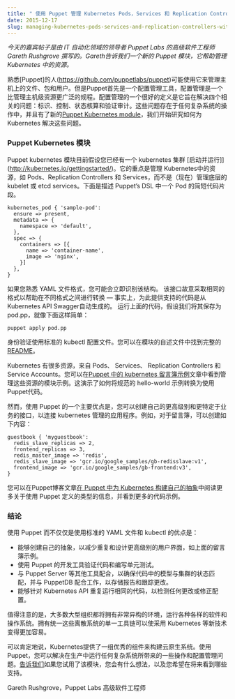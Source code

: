 ```yaml
---
title: " 使用 Puppet 管理 Kubernetes Pods，Services 和 Replication Controllers "
date: 2015-12-17
slug: managing-kubernetes-pods-services-and-replication-controllers-with-puppet
---
```


<!--
---
title: " Managing Kubernetes Pods, Services and Replication Controllers with Puppet "
date: 2015-12-17
slug: managing-kubernetes-pods-services-and-replication-controllers-with-puppet
url: /zh-cn/blog/2015/12/Managing-Kubernetes-Pods-Services-And-Replication-Controllers-With-Puppet
---
-->

<!--
_Today’s guest post is written by Gareth Rushgrove, Senior Software Engineer at Puppet Labs, a leader in IT automation. Gareth tells us about a new Puppet module that helps manage resources in Kubernetes.&nbsp;_

People familiar with [Puppet](https://github.com/puppetlabs/puppet)&nbsp;might have used it for managing files, packages and users on host computers. But Puppet is first and foremost a configuration management tool, and config management is a much broader discipline than just managing host-level resources. A good definition of configuration management is that it aims to solve four related problems: identification, control, status accounting and verification and audit. These problems exist in the operation of any complex system, and with the new [Puppet Kubernetes module](https://forge.puppetlabs.com/garethr/kubernetes)&nbsp;we’re starting to look at how we can solve those problems for Kubernetes.
-->

_今天的嘉宾帖子是由 IT 自动化领域的领导者 Puppet Labs 的高级软件工程师 Gareth Rushgrove 撰写的。Gareth告诉我们一个新的 Puppet 模块，它帮助管理 Kubernetes 中的资源。_

熟悉[Puppet]的人(https://github.com/puppetlabs/puppet)可能使用它来管理主机上的文件、包和用户。但是Puppet首先是一个配置管理工具，配置管理是一个比管理主机级资源更广泛的规程。配置管理的一个很好的定义是它旨在解决四个相关的问题：标识、控制、状态核算和验证审计。这些问题存在于任何复杂系统的操作中，并且有了新的[Puppet Kubernetes module](https://forge.puppetlabs.com/garethr/kubernetes)，我们开始研究如何为 Kubernetes 解决这些问题。

<!--
### The Puppet Kubernetes Module

The Puppet Kubernetes module currently assumes you already have a Kubernetes cluster [up and running](http://kubernetes.io/gettingstarted/).&nbsp;Its focus is on managing the resources in Kubernetes, like Pods, Replication Controllers and Services, not (yet) on managing the underlying kubelet or etcd services. Here’s a quick snippet of code describing a Pod in Puppet’s DSL.
-->

### Puppet Kubernetes 模块

Puppet kubernetes 模块目前假设您已经有一个 kubernetes 集群 [启动并运行]](http://kubernetes.io/gettingstarted/)。它的重点是管理 Kubernetes中的资源，如 Pods、Replication Controllers 和 Services，而不是（现在）管理底层的 kubelet 或 etcd services。下面是描述 Puppet’s DSL 中一个 Pod 的简短代码片段。

<!--
```
kubernetes_pod { 'sample-pod':
  ensure => present,
  metadata => {
    namespace => 'default',
  },
  spec => {
    containers => [{
      name => 'container-name',
      image => 'nginx',
    }]
  },
```
}
-->

```
kubernetes_pod { 'sample-pod':
  ensure => present,
  metadata => {
    namespace => 'default',
  },
  spec => {
    containers => [{
      name => 'container-name',
      image => 'nginx',
    }]
  },
}
```
<!--
If you’re familiar with the YAML file format, you’ll probably recognise the structure immediately. The interface is intentionally identical to aid conversion between different formats — in fact, the code powering this is autogenerated from the Kubernetes API Swagger definitions. Running the above code, assuming we save it as pod.pp, is as simple as:


```
puppet apply pod.pp
```
-->

如果您熟悉 YAML 文件格式，您可能会立即识别该结构。 该接口故意采取相同的格式以帮助在不同格式之间进行转换 — 事实上，为此提供支持的代码是从Kubernetes API Swagger自动生成的。 运行上面的代码，假设我们将其保存为 pod.pp，就像下面这样简单：


```
puppet apply pod.pp
```

<!--
Authentication uses the standard kubectl configuration file. You can find complete [installation instructions in the module's README](https://github.com/garethr/garethr-kubernetes/blob/master/README.md).

Kubernetes has several resources, from Pods and Services to Replication Controllers and Service Accounts. You can see an example of the module managing these resources in the [Kubernetes guestbook sample in Puppet](https://puppetlabs.com/blog/kubernetes-guestbook-example-puppet)&nbsp;post. This demonstrates converting the canonical hello-world example to use Puppet code.  -->

身份验证使用标准的 kubectl 配置文件。您可以在模块的自述文件中找到完整的[README](https://github.com/garethr/garethr-kubernetes/blob/master/README.md)。

Kubernetes 有很多资源，来自 Pods、 Services、 Replication Controllers 和 Service Accounts。您可以在[Puppet 中的 kubernetes 留言簿示例](https://puppetlabs.com/blog/kubernetes-guestbook-example-puppet)文章中看到管理这些资源的模块示例。这演示了如何将规范的 hello-world 示例转换为使用 Puppet代码。

<!--
One of the main advantages of using Puppet for this, however, is that you can create your own higher-level and more business-specific interfaces to Kubernetes-managed applications. For instance, for the guestbook, you could create something like the following:


```
guestbook { 'myguestbook':
  redis_slave_replicas => 2,
  frontend_replicas => 3,
  redis_master_image => 'redis',
  redis_slave_image => 'gcr.io/google_samples/gb-redisslave:v1',
  frontend_image => 'gcr.io/google_samples/gb-frontend:v3',
}
```
-->

然而，使用 Puppet 的一个主要优点是，您可以创建自己的更高级别和更特定于业务的接口，以连接 kubernetes 管理的应用程序。例如，对于留言簿，可以创建如下内容：

```
guestbook { 'myguestbook':
  redis_slave_replicas => 2,
  frontend_replicas => 3,
  redis_master_image => 'redis',
  redis_slave_image => 'gcr.io/google_samples/gb-redisslave:v1',
  frontend_image => 'gcr.io/google_samples/gb-frontend:v3',
}
```

<!--
You can read more about using Puppet’s defined types, and see lots more code examples, in the Puppet blog post, [Building Your Own Abstractions for Kubernetes in Puppet](https://puppetlabs.com/blog/building-your-own-abstractions-kubernetes-puppet).


### Conclusions

The advantages of using Puppet rather than just the standard YAML files and kubectl are:
-->

您可以在Puppet博客文章[在 Puppet 中为 Kubernetes 构建自己的抽象](https://puppetlabs.com/blog/building-your-own-abstractions-kubernetes-puppet)中阅读更多关于使用 Puppet 定义的类型的信息，并看到更多的代码示例。


### 结论

使用 Puppet 而不仅仅是使用标准的 YAML 文件和 kubectl 的优点是：

<!--
- The ability to create your own abstractions to cut down on repetition and craft higher-level user interfaces, like the guestbook example above.&nbsp;
- Use of Puppet’s development tools for validating code and for writing unit tests.&nbsp;
- Integration with other tools such as Puppet Server, for ensuring that your model in code matches the state of your cluster, and with PuppetDB for storing reports and tracking changes.
- The ability to run the same code repeatedly against the Kubernetes API, to detect any changes or remediate configuration drift.&nbsp;
-->

- 能够创建自己的抽象，以减少重复和设计更高级别的用户界面，如上面的留言簿示例。
- 使用 Puppet 的开发工具验证代码和编写单元测试。
- 与 Puppet Server 等其他工具配合，以确保代码中的模型与集群的状态匹配，并与 PuppetDB 配合工作，以存储报告和跟踪更改。
- 能够针对 Kubernetes API 重复运行相同的代码，以检测任何更改或修正配置。

<!--
It’s also worth noting that most large organisations will have very heterogenous environments, running a wide range of software and operating systems. Having a single toolchain that unifies those discrete systems can make adopting new technology like Kubernetes much easier.
-->

值得注意的是，大多数大型组织都将拥有非常异构的环境，运行各种各样的软件和操作系统。拥有统一这些离散系统的单一工具链可以使采用 Kubernetes 等新技术变得更加容易。

<!--
It’s safe to say that Kubernetes provides an excellent set of primitives on which to build cloud-native systems. And with Puppet, you can address some of the operational and configuration management issues that come with running any complex system in production. [Let us know](mailto:gareth@puppetlabs.com)&nbsp;what you think if you try the module out, and what else you’d like to see supported in the future.

&nbsp;-&nbsp;Gareth Rushgrove, Senior Software Engineer, Puppet Labs
-->

可以肯定地说，Kubernetes提供了一组优秀的组件来构建云原生系统。使用 Puppet，您可以解决在生产中运行任何复杂系统所带来的一些操作和配置管理问题。[告诉我们](mailto:gareth@puppetlabs.com)如果您试用了该模块，您会有什么想法，以及您希望在将来看到哪些支持。


Gareth Rushgrove，Puppet Labs 高级软件工程师

